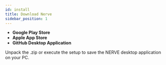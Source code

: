 ```yaml
---
id: install
title: Download Nerve
sidebar_position: 1
---
```


- **Google Play Store**
- **Apple App Store**
- **GitHub Desktop Application**

Unpack the .zip or execute the setup to save the NERVE desktop application on your PC.